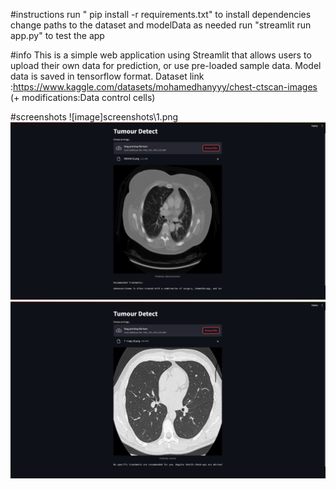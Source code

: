 #instructions
run " pip install -r requirements.txt" to install dependencies 
change paths to the dataset and modelData as needed
run "streamlit run app.py" to test the app

#info
This is a simple web application using Streamlit that allows users to upload their own data for prediction, or use pre-loaded sample data.
Model data is saved in tensorflow format.
Dataset link :https://www.kaggle.com/datasets/mohamedhanyyy/chest-ctscan-images (+ modifications:Data control cells)

#screenshots
![image]screenshots\1.png
![image](screenshots\2.png)</s>
![image](screenshots\3.png)</s>
